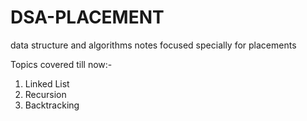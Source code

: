 # DSA-PLACEMENT
data structure and algorithms notes focused specially for placements

Topics covered till now:-
1. Linked List
2. Recursion
3. Backtracking
